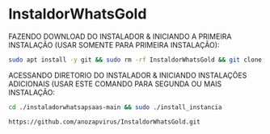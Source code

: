 # InstaldorWhatsGold

FAZENDO DOWNLOAD DO INSTALADOR & INICIANDO A PRIMEIRA INSTALAÇÃO (USAR SOMENTE PARA PRIMEIRA INSTALAÇÃO):

```bash
sudo apt install -y git && sudo rm -rf InstaldorWhatsGold && git clone https://github.com/nereumattar/InstaldorWhatsGold.git && sudo chmod -R 777 InstaldorWhatsGold && cd InstaldorWhatsGold && sudo ./install_primaria

```

ACESSANDO DIRETORIO DO INSTALADOR & INICIANDO INSTALAÇÕES ADICIONAIS (USAR ESTE COMANDO PARA SEGUNDA OU MAIS INSTALAÇÃO:
```bash
cd ./instaladorwhatsapsaas-main && sudo ./install_instancia
```
```bash
https://github.com/anozapvirus/InstaldorWhatsGold.git
```
